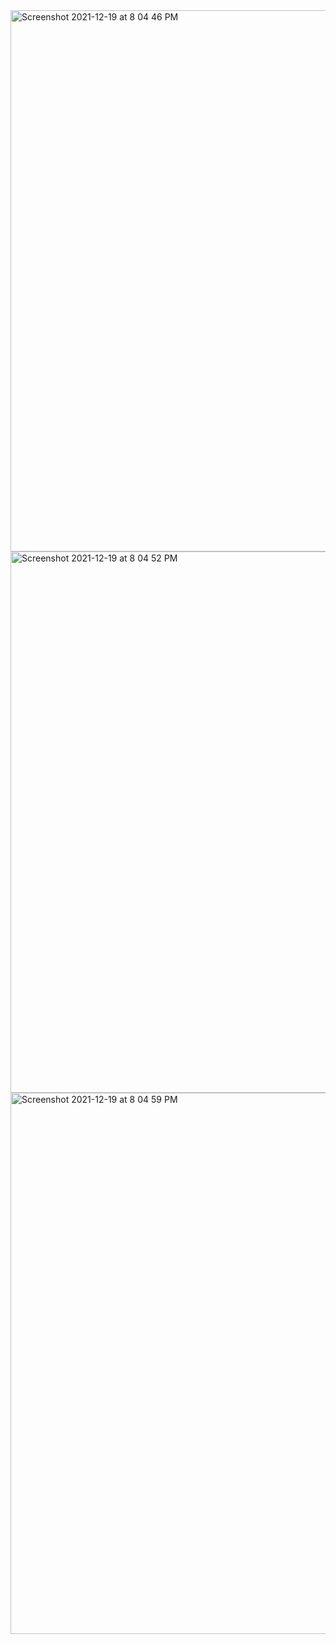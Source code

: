 <img width="866" alt="Screenshot 2021-12-19 at 8 04 46 PM" src="https://user-images.githubusercontent.com/39347063/146678877-e6faa258-ed25-4710-929e-cc3397a26c87.png">


<img width="866" alt="Screenshot 2021-12-19 at 8 04 52 PM" src="https://user-images.githubusercontent.com/39347063/146678879-31546590-88c7-4071-abbb-26bf642d6a02.png">

<img width="866" alt="Screenshot 2021-12-19 at 8 04 59 PM" src="https://user-images.githubusercontent.com/39347063/146678883-426406ab-146f-494d-9c81-64dff8eeeedc.png">

